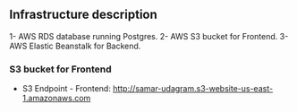 ## Infrastructure description
1- AWS RDS database running Postgres.
2- AWS S3 bucket for Frontend.
3- AWS Elastic Beanstalk for Backend.




### S3 bucket for Frontend
- S3 Endpoint - Frontend: http://samar-udagram.s3-website-us-east-1.amazonaws.com


